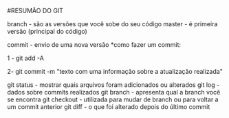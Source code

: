 #RESUMÃO DO GIT

branch - são as versões que você sobe do seu código
master  - é primeira versão (principal do código)

commit - envio de uma nova versão 
*como fazer um commit: 

1 - git add -A

2- git commit -m "texto com uma informação sobre a atualização realizada"

git status - mostrar quais arquivos foram adicionados ou alterados
git log - dados sobre commits realizados
git branch - apresenta qual a branch você se encontra
git checkout - utilizada para mudar de branch ou para voltar a um commit anterior
git diff - o que foi alterado depois do último commit
